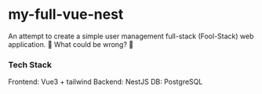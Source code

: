 # my-full-vue-nest
An attempt to create a simple user management full-stack (Fool-Stack) web application. 🤞 What could be wrong? 🤞

### Tech Stack
Frontend: Vue3 + tailwind
Backend: NestJS
DB: PostgreSQL
